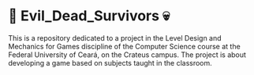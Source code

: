 # 👾 Evil_Dead_Survivors 💀
This is a repository dedicated to a project in the Level Design and Mechanics for Games discipline of the Computer Science course at the Federal University of Ceará, on the Crateus campus.  The project is about developing a game based on subjects taught in the classroom.
